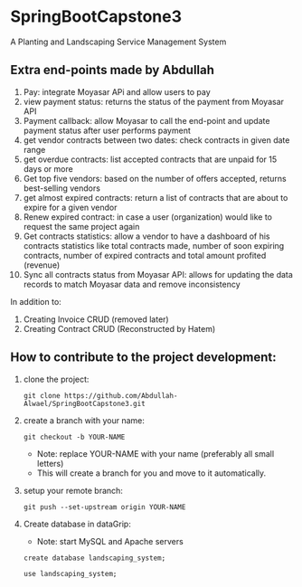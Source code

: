 # SpringBootCapstone3
A Planting and Landscaping Service Management System

## Extra end-points made by Abdullah
1. Pay: integrate Moyasar APi and allow users to pay
2. view payment status: returns the status of the payment from Moyasar API
3. Payment callback: allow Moyasar to call the end-point and update payment status after user performs payment
4. get vendor contracts between two dates: check contracts in given date range
5. get overdue contracts: list accepted contracts that are unpaid for 15 days or more
6. Get top five vendors: based on the number of offers accepted, returns best-selling vendors
7. get almost expired contracts: return a list of contracts that are about to expire for a given vendor
8. Renew expired contract: in case a user (organization) would like to request the same project again
9. Get contracts statistics: allow a vendor to have a dashboard of his contracts statistics like total contracts made, number of soon expiring contracts, number of expired contracts and total amount profited (revenue)
10. Sync all contracts status from Moyasar API: allows for updating the data records to match Moyasar data and remove inconsistency

In addition to:
1. Creating Invoice CRUD (removed later)
2. Creating Contract CRUD (Reconstructed by Hatem)

## How to contribute to the project development:
1. clone the project:

   `git clone https://github.com/Abdullah-Alwael/SpringBootCapstone3.git`

2. create a branch with your name:

   `git checkout -b YOUR-NAME`

   - Note: replace YOUR-NAME with your name (preferably all small letters)
   - This will create a branch for you and move to it automatically.

3. setup your remote branch:

   `git push --set-upstream origin YOUR-NAME`

4. Create database in dataGrip:
    - Note: start MySQL and Apache servers

   `create database landscaping_system;`

   `use landscaping_system;`
